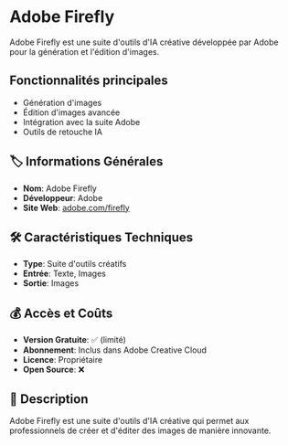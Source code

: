 # Adobe Firefly

Adobe Firefly est une suite d'outils d'IA créative développée par Adobe pour la génération et l'édition d'images.

## Fonctionnalités principales

- Génération d'images
- Édition d'images avancée
- Intégration avec la suite Adobe
- Outils de retouche IA

## 🏷️ Informations Générales
- **Nom**: Adobe Firefly
- **Développeur**: Adobe
- **Site Web**: [adobe.com/firefly](https://adobe.com/firefly)

## 🛠️ Caractéristiques Techniques
- **Type**: Suite d'outils créatifs
- **Entrée**: Texte, Images
- **Sortie**: Images

## 💰 Accès et Coûts
- **Version Gratuite**: ✅ (limité)
- **Abonnement**: Inclus dans Adobe Creative Cloud
- **Licence**: Propriétaire
- **Open Source**: ❌

## 📝 Description
Adobe Firefly est une suite d'outils d'IA créative qui permet aux professionnels de créer et d'éditer des images de manière innovante. 